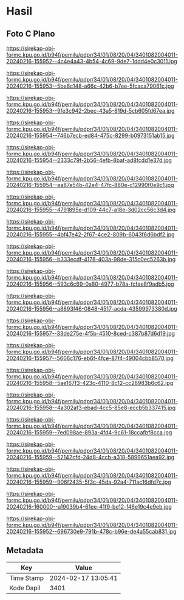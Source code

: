 # Hasil

## Foto C Plano

https://sirekap-obj-formc.kpu.go.id/b94f/pemilu/pdpr/34/01/08/20/04/3401082004011-20240216-155952--4c4e4a43-4b54-4c69-9de7-1ddd4e0c3011.jpg

https://sirekap-obj-formc.kpu.go.id/b94f/pemilu/pdpr/34/01/08/20/04/3401082004011-20240216-155953--5be8c148-a66c-42b6-b7ee-5fcaca79061c.jpg

https://sirekap-obj-formc.kpu.go.id/b94f/pemilu/pdpr/34/01/08/20/04/3401082004011-20240216-155953--9fe3c942-2bec-43a5-819d-5cb605fd67ea.jpg

https://sirekap-obj-formc.kpu.go.id/b94f/pemilu/pdpr/34/01/08/20/04/3401082004011-20240216-155954--746b7ecb-ed84-475c-8299-b0973151ab15.jpg

https://sirekap-obj-formc.kpu.go.id/b94f/pemilu/pdpr/34/01/08/20/04/3401082004011-20240216-155954--2333c79f-2b56-4efb-8baf-ad8fcdd1e37d.jpg

https://sirekap-obj-formc.kpu.go.id/b94f/pemilu/pdpr/34/01/08/20/04/3401082004011-20240216-155954--ea87e54b-42e4-47fc-880e-c12990f0e9c1.jpg

https://sirekap-obj-formc.kpu.go.id/b94f/pemilu/pdpr/34/01/08/20/04/3401082004011-20240216-155955--4791895e-d109-44c7-a18e-3d02cc56c3d4.jpg

https://sirekap-obj-formc.kpu.go.id/b94f/pemilu/pdpr/34/01/08/20/04/3401082004011-20240216-155955--4bf47e42-2f67-4ce2-809b-6043f6d6bdf2.jpg

https://sirekap-obj-formc.kpu.go.id/b94f/pemilu/pdpr/34/01/08/20/04/3401082004011-20240216-155956--b333ecdf-4178-403a-98de-315c0ec5263b.jpg

https://sirekap-obj-formc.kpu.go.id/b94f/pemilu/pdpr/34/01/08/20/04/3401082004011-20240216-155956--593c6c69-0a80-4977-b78a-fcfae8f9adb5.jpg

https://sirekap-obj-formc.kpu.go.id/b94f/pemilu/pdpr/34/01/08/20/04/3401082004011-20240216-155956--a8893f46-0848-4517-acda-43599973380d.jpg

https://sirekap-obj-formc.kpu.go.id/b94f/pemilu/pdpr/34/01/08/20/04/3401082004011-20240216-155957--33de275e-4f5b-4510-8ced-c387b87d6d19.jpg

https://sirekap-obj-formc.kpu.go.id/b94f/pemilu/pdpr/34/01/08/20/04/3401082004011-20240216-155957--5606c176-eb6f-4fce-87f4-49004cbb8570.jpg

https://sirekap-obj-formc.kpu.go.id/b94f/pemilu/pdpr/34/01/08/20/04/3401082004011-20240216-155958--5ae167f3-423c-4110-8c12-cc28983b6c62.jpg

https://sirekap-obj-formc.kpu.go.id/b94f/pemilu/pdpr/34/01/08/20/04/3401082004011-20240216-155958--4a302af3-ebad-4cc5-85e8-eccb5b337415.jpg

https://sirekap-obj-formc.kpu.go.id/b94f/pemilu/pdpr/34/01/08/20/04/3401082004011-20240216-155959--7ed098ae-893a-4fd4-9c61-18ccafbf8cca.jpg

https://sirekap-obj-formc.kpu.go.id/b94f/pemilu/pdpr/34/01/08/20/04/3401082004011-20240216-155959--52142cfd-24d8-4ccb-a318-5899651aea92.jpg

https://sirekap-obj-formc.kpu.go.id/b94f/pemilu/pdpr/34/01/08/20/04/3401082004011-20240216-155959--906f2435-5f3c-45da-92a4-711ac16dfd7c.jpg

https://sirekap-obj-formc.kpu.go.id/b94f/pemilu/pdpr/34/01/08/20/04/3401082004011-20240216-160000--a19039b4-61ee-41f9-be12-f46e19c4e9eb.jpg

https://sirekap-obj-formc.kpu.go.id/b94f/pemilu/pdpr/34/01/08/20/04/3401082004011-20240216-155952--696730e9-791b-478c-b96e-de4a55cab831.jpg


## Metadata

| Key        | Value               |
| ---------- | ------------------- |
| Time Stamp | 2024-02-17 13:05:41 |
| Kode Dapil | 3401                |



